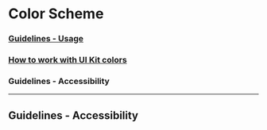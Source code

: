 
# Color Scheme

### [Guidelines - Usage](../guidelines-usage)
### [How to work with UI Kit colors](../how-to-work-with-ui-kit-colors)
### Guidelines - Accessibility

<hr>

## Guidelines - Accessibility